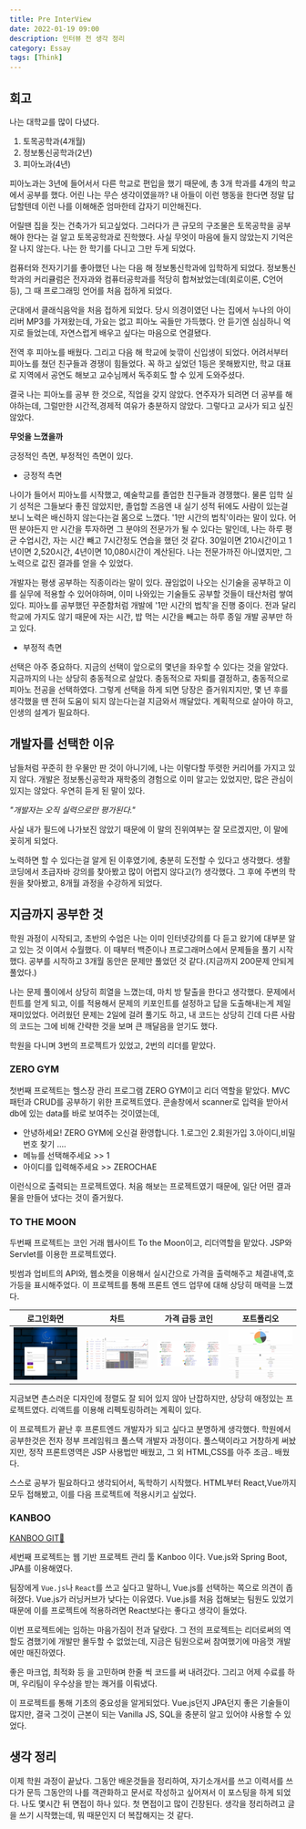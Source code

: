 ```yaml
---
title: Pre InterView
date: 2022-01-19 09:00
description: 인터뷰 전 생각 정리
category: Essay
tags: [Think]
---
```


## 회고

나는 대학교를 많이 다녔다.

1. 토목공학과(4개월)
2. 정보통신공학과(2년)
3. 피아노과(4년)

피아노과는 3년에 들어서서 다른 학교로 편입을 했기 때문에, 총 3개 학과를 4개의 학교에서 공부를 했다. 어린 나는 무슨 생각이였을까? 내 아들이 이런 행동을 한다면 정말 답답할텐데 이런 나를 이해해준 엄마한테 갑자기 미안해진다. 

어릴땐 집을 짓는 건축가가 되고싶었다. 그러다가 큰 규모의 구조물은 토목공학을 공부해야 한다는 걸 알고 토목공학과로 진학했다. 사실 무엇이 마음에 들지 않았는지 기억은 잘 나지 않는다. 나는 한 학기를 다니고 그만 두게 되었다. 

컴퓨터와 전자기기를 좋아했던 나는 다음 해 정보통신학과에 입학하게 되었다. 정보통신학과의 커리큘럼은 전자과와 컴퓨터공학과를 적당히 합쳐놨었는데(회로이론, C언어 등), 그 때 프로그래밍 언어를 처음 접하게 되었다.

군대에서 클래식음악을 처음 접하게 되었다. 당시 의경이였던 나는 집에서 누나의 아이리버 MP3를 가져왔는데, 가요는 없고 피아노 곡들만 가득했다. 안 듣기엔 심심하니 억지로 들었는데, 자연스럽게 배우고 싶다는 마음으로 연결됐다.

전역 후 피아노를 배웠다. 그리고 다음 해 학교에 늦깎이 신입생이 되었다. 어려서부터 피아노를 쳤던 친구들과 경쟁이 힘들었다. 꼭 하고 싶었던 1등은 못해봤지만, 학교 대표로 지역에서 공연도 해보고 교수님께서 독주회도 할 수 있게 도와주셨다.

결국 나는 피아노를 공부 한 것으로, 직업을 갖지 않았다. 연주자가 되려면 더 공부를 해야하는데, 그럴만한 시간적,경제적 여유가 충분하지 않았다. 그렇다고 교사가 되고 싶진 않았다.  

**무엇을 느꼈을까**

긍정적인 측면, 부정적인 측면이 있다.

* 긍정적 측면

나이가 들어서 피아노를 시작했고, 예술학교를 졸업한 친구들과 경쟁했다. 물론 입학 실기 성적은 그들보다 좋진 않았지만, 졸업할 즈음엔 내 실기 성적 뒤에도 사람이 있는걸 보니 노력은 배신하지 않는다는걸 몸으로 느꼈다. 
'1만 시간의 법칙'이라는 말이 있다. 어떤 분야든지 만 시간을 투자하면 그 분야의 전문가가 될 수 있다는 말인데, 나는 하루 평균 수업시간, 자는 시간 빼고 7시간정도 연습을 했던 것 같다. 30일이면 210시간이고 1년이면 2,520시간, 4년이면 10,080시간이 계산된다. 나는 전문가까진 아니였지만, 그 노력으로 값진 결과를 얻을 수 있었다.

개발자는 평생 공부하는 직종이라는 말이 있다. 끊임없이 나오는 신기술을 공부하고 이를 실무에 적용할 수 있어야하며, 이미 나와있는 기술들도 공부할 것들이 태산처럼 쌓여있다. 피아노를 공부했던 꾸준함처럼 개발에 '1만 시간의 법칙'을 진행 중이다. 전과 달리 학교에 가지도 않기 때문에 자는 시간, 밥 먹는 시간을 빼고는 하루 종일 개발 공부만 하고 있다. 

* 부정적 측면

선택은 아주 중요하다. 지금의 선택이 앞으로의 몇년을 좌우할 수 있다는 것을 알았다. 지금까지의 나는 상당히 충동적으로 살았다. 충동적으로 자퇴를 결정하고, 충동적으로 피아노 전공을 선택하였다. 그렇게 선택을 하게 되면 당장은 즐거워지지만, 몇 년 후를 생각했을 땐 전혀 도움이 되지 않는다는걸 지금와서 깨달았다. 계획적으로 살아야 하고, 인생의 설계가 필요하다.

## 개발자를 선택한 이유

남들처럼 꾸준히 한 우물만 판 것이 아니기에, 나는 이렇다할 뚜렷한 커리어를 가지고 있지 않다. 개발은 정보통신공학과 재학중의 경험으로 이미 알고는 있었지만, 많은 관심이 있지는 않았다. 우연히 듣게 된 말이 있다.

*"개발자는 오직 실력으로만 평가된다."*

사실 내가 필드에 나가보진 않았기 때문에 이 말의 진위여부는 잘 모르겠지만, 이 말에 꽂히게 되었다. 

노력하면 할 수 있다는걸 알게 된 이후였기에, 충분히 도전할 수 있다고 생각했다. 생활코딩에서 초급자바 강의를 찾아봤고 많이 어렵지 않다고(?) 생각했다. 그 후에 주변의 학원을 찾아봤고, 8개월 과정을 수강하게 되었다. 

## 지금까지 공부한 것

학원 과정이 시작되고, 초반의 수업은 나는 이미 인터넷강의를 다 듣고 왔기에 대부분 알고 있는 것 이여서 수월했다. 이 때부터 백준이나 프로그래머스에서 문제들을 풀기 시작했다. 공부를 시작하고 3개월 동안은 문제만 풀었던 것 같다.(지금까지 200문제 안되게 풀었다.)

나는 문제 풀이에서 상당히 희열을 느꼈는데, 마치 방 탈출을 한다고 생각했다. 문제에서 힌트를 얻게 되고, 이를 적용해서 문제의 키포인트를 설정하고 답을 도출해내는게 제일 재미있었다. 어려웠던 문제는 2일에 걸려 풀기도 하고, 내 코드는 상당히 긴데 다른 사람의 코드는 그에 비해 간략한 것을 보며 큰 깨달음을 얻기도 했다.

학원을 다니며 3번의 프로젝트가 있었고, 2번의 리더를 맡았다.

### ZERO GYM

첫번째 프로젝트는 헬스장 관리 프로그램 ZERO GYM이고 리더 역할을 맡았다.
MVC패턴과 CRUD를 공부하기 위한 프로젝트였다. 콘솔창에서 scanner로 입력을 받아서 db에 있는 data를 바로 보여주는 것이였는데,

- 안녕하세요! ZERO GYM에 오신걸 환영합니다. 1.로그인  2.회원가입  3.아이디,비밀번호 찾기 ....
- 메뉴를 선택해주세요 >> 1 
- 아이디를 입력해주세요 >> ZEROCHAE

이런식으로 출력되는 프로젝트였다. 처음 해보는 프로젝트였기 때문에, 일단 어떤 결과물을 만들어 냈다는 것이 즐거웠다.


### TO THE MOON

두번째 프로젝트는 코인 거래 웹사이트 To the Moon이고, 리더역할을 맡았다. JSP와 Servlet를 이용한 프로젝트였다.

빗썸과 업비트의 API와, 웹소켓을 이용해서 실시간으로 가격을 출력해주고 체결내역,호가등을 표시해주었다. 이 프로젝트를 통해 프론트 엔드 업무에 대해 상당히 매력을 느꼈다. 


|로그인화면|차트|가격 급등 코인|포트폴리오|
|---|---|---|---|
|![img1](/assets/images/post/img-2022-01-18-01.jfif)|![img1](/assets/images/post/img-2022-01-18-02.jfif)|![img1](/assets/images/post/img-2022-01-18-03.jfif)|![img1](/assets/images/post/img-2022-01-18-04.jfif)|

지금보면 촌스러운 디자인에 정렬도 잘 되어 있지 않아 난잡하지만, 상당히 애정있는 프로젝트였다. 리액트를 이용해 리펙토링하려는 계획이 있다.

이 프로젝트가 끝난 후 프론트엔드 개발자가 되고 싶다고 분명하게 생각했다. 학원에서 공부한것은 전자 정부 프레임워크 풀스택 개발자 과정이다. 풀스택이라고 거창하게 써놨지만, 정작 프론트영역은 JSP 사용법만 배웠고, 그 외 HTML,CSS를 아주 조금.. 배웠다.

스스로 공부가 필요하다고 생각되어서, 독학하기 시작했다. HTML부터 React,Vue까지 모두 접해봤고, 이를 다음 프로젝트에 적용시키고 싶었다.

### KANBOO

[KANBOO GIT🚀](https://github.com/zerochae/kanboo_site)

세번째 프로젝트는 웹 기반 프로젝트 관리 툴 Kanboo 이다. Vue.js와 Spring Boot, JPA를 이용해였다. 

팀장에게 `Vue.js`나 `React`를 쓰고 싶다고 말하니, Vue.js를 선택하는 쪽으로 의견이 좁혀졌다. Vue.js가 러닝커브가 낮다는 이유였다. Vue.js를 처음 접해보는 팀원도 있었기 때문에 이를 프로젝트에 적용하려면 React보다는 좋다고 생각이 들었다.

이번 프로젝트에는 임하는 마음가짐이 전과 달랐다. 그 전의 프로젝트는 리더로써의 역할도 겸했기에 개발만 몰두할 수 없었는데, 지금은 팀원으로써 참여했기에 마음껏 개발에만 매진하였다.

좋은 마크업, 최적화 등 을 고민하며 한줄 씩 코드를 써 내려갔다. 그리고 어제 수료를 하며, 우리팀이 우수상을 받는 쾌거를 이뤄냈다.

이 프로젝트를 통해 기초의 중요성을 알게되었다. Vue.js던지 JPA던지 좋은 기술들이 많지만, 결국 그것이 근본이 되는 Vanilla JS, SQL을 충분히 알고 있어야 사용할 수 있었다. 

## 생각 정리

이제 학원 과정이 끝났다. 그동안 배운것들을 정리하여, 자기소개서를 쓰고 이력서를 쓰다가 문득 그동안의 나를 객관화하고 문서로 작성하고 싶어져서 이 포스팅을 하게 되었다. 나도 몇시간 뒤 면접이 하나 있다. 첫 면접이고 많이 긴장된다. 생각을 정리하려고 글을 쓰기 시작했는데, 뭐 때문인지 더 복잡해지는 것 같다.